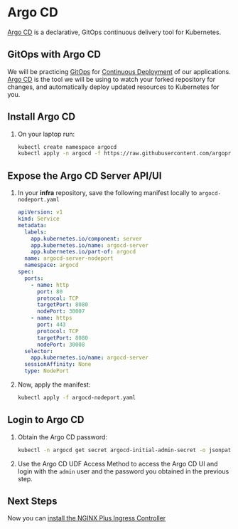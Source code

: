 # Argo CD

[Argo CD](https://argoproj.github.io/cd/) is a declarative, GitOps continuous delivery tool for Kubernetes.

## GitOps with Argo CD

We will be practicing [GitOps](https://www.gitops.tech/) for [Continuous Deployment](https://en.wikipedia.org/wiki/Continuous_deployment) of our applications. [Argo CD](https://argo-cd.readthedocs.io/en/stable/) is the tool we will be using to watch your forked repository for changes, and automatically deploy updated resources to Kubernetes for you.

## Install Argo CD

1. On your laptop run:

    ```bash
    kubectl create namespace argocd
    kubectl apply -n argocd -f https://raw.githubusercontent.com/argoproj/argo-cd/stable/manifests/install.yaml

    ```

## Expose the Argo CD Server API/UI

1. In your **infra** repository, save the following manifest locally to `argocd-nodeport.yaml`

    ```yml
    apiVersion: v1
    kind: Service
    metadata:
      labels:
        app.kubernetes.io/component: server
        app.kubernetes.io/name: argocd-server
        app.kubernetes.io/part-of: argocd
      name: argocd-server-nodeport
      namespace: argocd
    spec:
      ports:
        - name: http
          port: 80
          protocol: TCP
          targetPort: 8080
          nodePort: 30007
        - name: https
          port: 443
          protocol: TCP
          targetPort: 8080
          nodePort: 30008
      selector:
        app.kubernetes.io/name: argocd-server
      sessionAffinity: None
      type: NodePort
    ```

1. Now, apply the manifest:

    ```bash
    kubectl apply -f argocd-nodeport.yaml
    ```

## Login to Argo CD

1. Obtain the Argo CD password:

    ```bash
    kubectl -n argocd get secret argocd-initial-admin-secret -o jsonpath="{.data.password}" | base64 -d; echo
    ```

1. Use the Argo CD UDF Access Method to access the Argo CD UI and login with the `admin` user and the password you obtained in the previous step.

## Next Steps

Now you can [install the NGINX Plus Ingress Controller](install_nic_nginx_registry.md)
